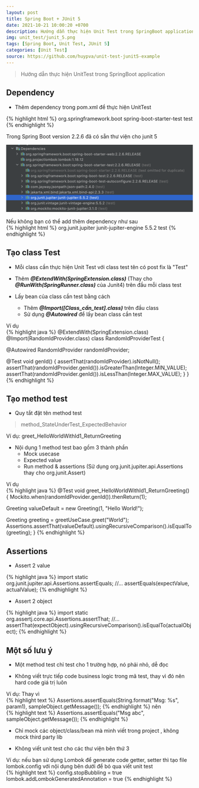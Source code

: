 ```yaml
---
layout: post
title: Spring Boot + JUnit 5
date: 2021-10-21 10:00:20 +0700
description: Hướng dẫn thực hiện Unit Test trong SpringBoot application
img: unit_test/junit_5.png
tags: [Spring Boot, Unit Test, JUnit 5]
categories: [Unit Test]
source: https://github.com/huypva/unit-test-junit5-example
---
```


> Hướng dẫn thực hiện UnitTest trong SpringBoot application

## Dependency
- Thêm dependency trong pom.xml để thực hiện UnitTest

{% highlight html %}
<dependencies>
    <dependency>
        <groupId>org.springframework.boot</groupId>
        <artifactId>spring-boot-starter-test</artifactId>
        <scope>test</scope>
    </dependency>
</dependencies>
{% endhighlight %}

Trong Spring Boot version 2.2.6 đã có sẵn thư viện cho junit 5

<div align="center">
    <img src="/assets/img/unit_test/junit_5_libs.png"/>
</div>

Nếu không bạn có thể add thêm dependency như sau   
{% highlight html %}
<dependency>
  <groupId>org.junit.jupiter</groupId>
  <artifactId>junit-jupiter-engine</artifactId>
  <version>5.5.2</version>
  <scope>test</scope>
</dependency>
{% endhighlight %}

## Tạo class Test

- Mỗi class cần thực hiện Unit Test với class test tên có post fix là "Test"

- Thêm ***@ExtendWith(SpringExtension.class)*** (Thay cho ***@RunWith(SpringRunner.class)*** của Junit4) trên đầu mỗi class test

- Lấy bean của class cần test bằng cách
    - Thêm ***@Import([Class_cần_test].class)*** trên đầu class
    - Sử dụng ***@Autowired*** để lấy bean class cần test 
    
Ví dụ  
{% highlight java %}
@ExtendWith(SpringExtension.class)
@Import(RandomIdProvider.class)
class RandomIdProviderTest {

  @Autowired
  RandomIdProvider randomIdProvider;

  @Test
  void genId() {
    assertThat(randomIdProvider).isNotNull();
    assertThat(randomIdProvider.genId()).isGreaterThan(Integer.MIN_VALUE);
    assertThat(randomIdProvider.genId()).isLessThan(Integer.MAX_VALUE);
  }
}
{% endhighlight %}

## Tạo method test
- Quy tắt đặt tên method test
> method_StateUnderTest_ExpectedBehavior

Ví dụ: greet_HelloWorldWithId1_ReturnGreeting

- Nội dụng 1 method test bao gồm 3 thành phần
    - Mock usecase
    - Expected value
    - Run method & assertions (Sử dụng org.junit.jupiter.api.Assertions thay cho org.junit.Assert)

Ví dụ  
{% highlight java %}
@Test
void greet_HelloWorldWithId1_ReturnGreeting() {
  Mockito.when(randomIdProvider.genId()).thenReturn(1);

  Greeting valueDefault = new Greeting(1, "Hello World!");

  Greeting greeting = greetUseCase.greet("World");
  Assertions.assertThat(valueDefault).usingRecursiveComparison().isEqualTo(greeting);
}
{% endhighlight %}

## Assertions

- Assert 2 value  

{% highlight java %}
import static org.junit.jupiter.api.Assertions.assertEquals;
//...
assertEquals(expectValue, actualValue);
{% endhighlight %}

- Assert 2 object  

{% highlight java %}
import static org.assertj.core.api.Assertions.assertThat;
//...
assertThat(expectObject).usingRecursiveComparison().isEqualTo(actualObject);
{% endhighlight %}

## Một số lưu ý

- Một method test chỉ test cho 1 trường hợp, nó phải nhỏ, dễ đọc

- Không viết trực tiếp code business logic trong mã test, thay vì đó nên hard code giá trị luôn

Ví dụ: Thay vì  
{% highlight text %}
Assertions.assertEquals(String.format("Msg: %s", param1), sampleObject.getMessage());
{% endhighlight %}
nên  
{% highlight text %}
Assertions.assertEquals("Msg abc", sampleObject.getMessage());
{% endhighlight %}

- Chỉ mock các object/class/bean mà mình viết trong project , không mock third party lib

- Không viết unit test cho các thư viện bên thứ 3

Ví dụ: nếu bạn sử dụng Lombok để generate code getter, setter thì tạo file lombok.config với nội dụng bên dưới để bỏ qua viết unit test  
{% highlight text %}
config.stopBubbling = true
lombok.addLombokGeneratedAnnotation = true
{% endhighlight %}